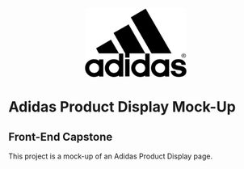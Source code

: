 <div align="center"><img src="adidas.png" height="40%" width="40%"/></div>

# Adidas Product Display Mock-Up

## Front-End Capstone

This project is a mock-up of an Adidas Product Display page.
